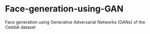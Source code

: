 # Face-generation-using-GAN
Face generation using Generative Adversarial Networks (GANs) of the CelebA dataset
